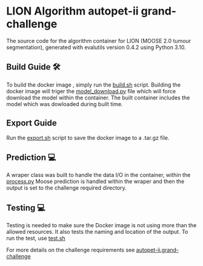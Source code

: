 # LION Algorithm autopet-ii grand-challenge

The source code for the algorithm container for
LION (MOOSE 2.0 tumour segmentation), generated with
evalutils version 0.4.2 using Python 3.10.

## Build Guide 🛠️
To build the docker image , simply run the [build.sh](https://github.com/zax0s/AutoPET2_LION/blob/main/build.sh) script. 
Building the docker image will triger the [model_download.py](https://github.com/zax0s/AutoPET2_LION/blob/main/model_download.py) file which will force download the model within the container. 
The built container includes the model which was dowloaded during built time. 

## Export Guide 
Run the [export.sh](https://github.com/zax0s/AutoPET2_LION/blob/main/export.sh) script to save the docker image to a .tar.gz file. 

## Prediction :computer: 
A wraper class was built to handle the data I/O in the container, within the [process.py](https://github.com/zax0s/AutoPET2_LION/blob/main/process.py)
Moose prediction is handled within the wraper and then the output is set to the challenge required directory. 

## Testing :computer: 
Testing is needed to make sure the Docker image is not using more than the allowed resources. 
It also tests the naming and location of the output. 
To run the test, use [test.sh](https://github.com/zax0s/AutoPET2_LION/blob/main/test.sh)

For more details on the challenge requirements see [autopet-ii.grand-challenge](https://autopet-ii.grand-challenge.org/submission)



